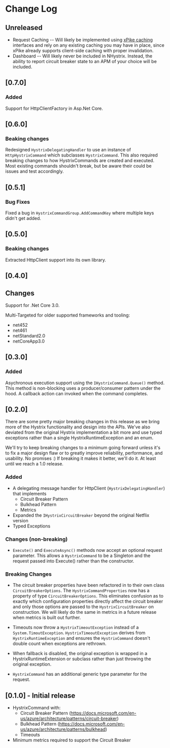 # Change Log

## Unreleased

- Request Caching -- Will likely be implemented using [xPike caching](https://github.com/xpike/caching) interfaces 
and rely on any existing caching you may have in place, since xPike already supports client-side caching with proper 
invalidation.
- Dashboard -- Will likely never be included in NHystrix. Instead, the ability to report circuit breaker state to an
APM of your choice will be included.

## [0.7.0]

### Added

Support for HttpClientFactory in Asp.Net Core.

## [0.6.0]

### Beaking changes

Redesigned `HystrixDelegatingHandler` to use an instance of `HttpHystrixCommand` which subclasses `HystrixCommand`. 
This also required breaking changes to how HystrixCommands are created and executed. Most existing commands shouldn't
break, but be aware their could be issues and test accordingly.

## [0.5.1]

### Bug Fixes

Fixed a bug in `HystrixCommandGroup.AddCommandKey` where multiple keys didn't get added.

## [0.5.0]

### Beaking changes

Extracted HttpClient support into its own library.

## [0.4.0]

## Changes

Support for .Net Core 3.0.

Multi-Targeted for older supported frameworks and tooling:

- net452
- net461
- netStandard2.0
- netCoreApp3.0

## [0.3.0]

### Added

Asychronous execution support using the `IHystrixCommand.Queue()` method. This method is non-blocking uses a producer/consumer pattern
under the hood. A callback action can invoked when the command completes.

## [0.2.0]

There are some pretty major breaking changes in this release as we bring more of the Hystrix functionality and design
into the APIs. We've also deviated from the original Hystrix implementation a bit more and use typed exceptions rather
than a single HystrixRuntimeException and an enum.

We'll try to keep breaking changes to a minimum going forward unless it's to fix a major design flaw or to greatly improve
reliability, performance, and usability. No promises :)  If breaking it makes it better, we'll do it. At least until 
we reach a 1.0 release.

### Added

- A delegating message handler for HttpClient (`HystrixDelegatingHandler`) that implements
  - Circuit Breaker Pattern
  - Bulkhead Pattern
  - Metrics
- Expanded the `IHystrixCircuitBreaker` beyond the original Netflix version
- Typed Exceptions

### Changes (non-breaking)

- `Execute()` and `ExecuteAsync()` methods now accept an optional request parameter. This allows a `HystrixCommand` to
be a Singleton and the request passed into Execute() rather than the constructor.

### Breaking Changes

- The circuit breaker properties have been refactored in to their own class `CircuitBreakerOptions`. The 
`HystrixCommandProperties` now has a property of type `CircuitBreakerOptions`. This eliminates confusion as to 
exactly which configuration properties directly affect the circuit breaker and only those options are passed to 
the `HystrixCircuitBreaker` on construction.  We will likely do the same in metrics in a future release when metrics 
is built out further.

- Timeouts now throw a `HystrixTimeoutException` instead of a `System.TimoutException`. `HystrixTimeoutException` 
derives from `HystrixRuntimeException` and ensures the `HystrixCommand` doesn't double count when exceptions are rethrown.

- When fallback is disabled, the original exception is wrapped in a HystrixRuntimeExtension or subclass rather than just
throwing the original exception.

- `HystrixCommand` has an additional generic type parameter for the request.

## [0.1.0] - Initial release

- HystrixCommand with:
  - Circuit Breaker Pattern (https://docs.microsoft.com/en-us/azure/architecture/patterns/circuit-breaker)
  - Bulkhead Pattern (https://docs.microsoft.com/en-us/azure/architecture/patterns/bulkhead)
  - Timeouts
- Minimum metrics required to support the Circuit Breaker
